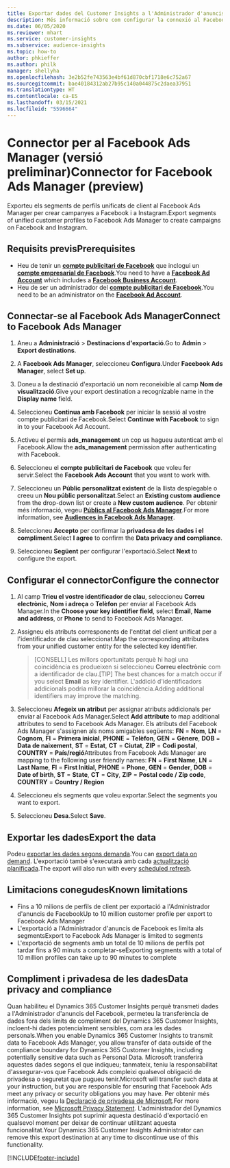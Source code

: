 ```yaml
---
title: Exportar dades del Customer Insights a l'Administrador d'anuncis del Facebook
description: Més informació sobre com configurar la connexió al Facebook Ads Manager.
ms.date: 06/05/2020
ms.reviewer: mhart
ms.service: customer-insights
ms.subservice: audience-insights
ms.topic: how-to
author: phkieffer
ms.author: philk
manager: shellyha
ms.openlocfilehash: 3e2b52fe743563e4bf61d870cbf1718e6c752a67
ms.sourcegitcommit: bae40184312ab27b95c140a044875c2daea37951
ms.translationtype: HT
ms.contentlocale: ca-ES
ms.lasthandoff: 03/15/2021
ms.locfileid: "5596664"
---
```

# <a name="connector-for-facebook-ads-manager-preview"></a><span data-ttu-id="442f2-103">Connector per al Facebook Ads Manager (versió preliminar)</span><span class="sxs-lookup"><span data-stu-id="442f2-103">Connector for Facebook Ads Manager (preview)</span></span>

<span data-ttu-id="442f2-104">Exporteu els segments de perfils unificats de client al Facebook Ads Manager per crear campanyes a Facebook i a Instagram.</span><span class="sxs-lookup"><span data-stu-id="442f2-104">Export segments of unified customer profiles to Facebook Ads Manager to create campaigns on Facebook and Instagram.</span></span>

## <a name="prerequisites"></a><span data-ttu-id="442f2-105">Requisits previs</span><span class="sxs-lookup"><span data-stu-id="442f2-105">Prerequisites</span></span>

- <span data-ttu-id="442f2-106">Heu de tenir un [**compte publicitari de Facebook**](https://www.facebook.com/business/learn/lessons/step-by-step-ads-manager-account) que inclogui un [**compte empresarial de Facebook**](https://business.facebook.com/).</span><span class="sxs-lookup"><span data-stu-id="442f2-106">You need to have a [**Facebook Ad Account**](https://www.facebook.com/business/learn/lessons/step-by-step-ads-manager-account) which includes a [**Facebook Business Account**](https://business.facebook.com/).</span></span>
- <span data-ttu-id="442f2-107">Heu de ser un administrador del [**compte publicitari de Facebook**](https://www.facebook.com/business/learn/lessons/step-by-step-ads-manager-account).</span><span class="sxs-lookup"><span data-stu-id="442f2-107">You need to be an administrator on the [**Facebook Ad Account**](https://www.facebook.com/business/learn/lessons/step-by-step-ads-manager-account).</span></span>

## <a name="connect-to-facebook-ads-manager"></a><span data-ttu-id="442f2-108">Connectar-se al Facebook Ads Manager</span><span class="sxs-lookup"><span data-stu-id="442f2-108">Connect to Facebook Ads Manager</span></span>

1. <span data-ttu-id="442f2-109">Aneu a **Administració** > **Destinacions d'exportació**.</span><span class="sxs-lookup"><span data-stu-id="442f2-109">Go to **Admin** > **Export destinations**.</span></span>

1. <span data-ttu-id="442f2-110">A **Facebook Ads Manager**, seleccioneu **Configura**.</span><span class="sxs-lookup"><span data-stu-id="442f2-110">Under **Facebook Ads Manager**, select **Set up**.</span></span>

1. <span data-ttu-id="442f2-111">Doneu a la destinació d'exportació un nom reconeixible al camp **Nom de visualització**.</span><span class="sxs-lookup"><span data-stu-id="442f2-111">Give your export destination a recognizable name in the **Display name** field.</span></span>

1. <span data-ttu-id="442f2-112">Seleccioneu **Continua amb Facebook** per iniciar la sessió al vostre compte publicitari de Facebook.</span><span class="sxs-lookup"><span data-stu-id="442f2-112">Select **Continue with Facebook** to sign in to your Facebook Ad Account.</span></span>

1. <span data-ttu-id="442f2-113">Activeu el permís **ads_management** un cop us hagueu autenticat amb el Facebook.</span><span class="sxs-lookup"><span data-stu-id="442f2-113">Allow the **ads_management** permission after authenticating with Facebook.</span></span>

1. <span data-ttu-id="442f2-114">Seleccioneu el **compte publicitari de Facebook** que voleu fer servir.</span><span class="sxs-lookup"><span data-stu-id="442f2-114">Select the **Facebook Ads Account** that you want to work with.</span></span>

1. <span data-ttu-id="442f2-115">Seleccioneu un **Públic personalitzat existent** de la llista desplegable o creeu un **Nou públic personalitzat**.</span><span class="sxs-lookup"><span data-stu-id="442f2-115">Select an **Existing custom audience** from the drop-down list or create a **New custom audience**.</span></span> <span data-ttu-id="442f2-116">Per obtenir més informació, vegeu [**Públics al Facebook Ads Manager**](https://www.facebook.com/business/help/744354708981227?id=2469097953376494).</span><span class="sxs-lookup"><span data-stu-id="442f2-116">For more information, see [**Audiences in Facebook Ads Manager**](https://www.facebook.com/business/help/744354708981227?id=2469097953376494).</span></span>

1. <span data-ttu-id="442f2-117">Seleccioneu **Accepto** per confirmar la **privadesa de les dades i el compliment**.</span><span class="sxs-lookup"><span data-stu-id="442f2-117">Select **I agree** to confirm the **Data privacy and compliance**.</span></span>

1. <span data-ttu-id="442f2-118">Seleccioneu **Següent** per configurar l'exportació.</span><span class="sxs-lookup"><span data-stu-id="442f2-118">Select **Next** to configure the export.</span></span>

## <a name="configure-the-connector"></a><span data-ttu-id="442f2-119">Configurar el connector</span><span class="sxs-lookup"><span data-stu-id="442f2-119">Configure the connector</span></span>

1. <span data-ttu-id="442f2-120">Al camp **Trieu el vostre identificador de clau**, seleccioneu **Correu electrònic**, **Nom i adreça** o **Telèfon** per enviar al Facebook Ads Manager.</span><span class="sxs-lookup"><span data-stu-id="442f2-120">In the **Choose your key identifier field**, select **Email**, **Name and address**, or **Phone** to send to Facebook Ads Manager.</span></span>

1. <span data-ttu-id="442f2-121">Assigneu els atributs corresponents de l'entitat del client unificat per a l'identificador de clau seleccionat.</span><span class="sxs-lookup"><span data-stu-id="442f2-121">Map the corresponding attributes from your unified customer entity for the selected key identifier.</span></span>
   > <span data-ttu-id="442f2-122">[CONSELL] Les millors oportunitats perquè hi hagi una coincidència es produeixen si seleccioneu **Correu electrònic** com a identificador de clau.</span><span class="sxs-lookup"><span data-stu-id="442f2-122">[TIP] The best chances for a match occur if you select **Email** as key identifier.</span></span> <span data-ttu-id="442f2-123">L'addició d'identificadors addicionals podria millorar la coincidència.</span><span class="sxs-lookup"><span data-stu-id="442f2-123">Adding additional identifiers may improve the matching.</span></span>

1. <span data-ttu-id="442f2-124">Seleccioneu **Afegeix un atribut** per assignar atributs addicionals per enviar al Facebook Ads Manager.</span><span class="sxs-lookup"><span data-stu-id="442f2-124">Select **Add attribute** to map additional attributes to send to Facebook Ads Manager.</span></span> <span data-ttu-id="442f2-125">Els atributs del Facebook Ads Manager s'assignen als noms amigables següents: **FN** = **Nom**, **LN** = **Cognom**, **FI** = **Primera inicial**, **PHONE** = **Telèfon**, **GEN** = **Gènere**, **DOB** = **Data de naixement**, **ST** = **Estat**, **CT** = **Ciutat**, **ZIP** = **Codi postal**, **COUNTRY** = **País/regió**</span><span class="sxs-lookup"><span data-stu-id="442f2-125">Attributes from Facebook Ads Manager are mapping to the following user friendly names: **FN** = **First Name**, **LN** = **Last Name**, **FI** = **First Initial**, **PHONE** = **Phone**, **GEN** = **Gender**, **DOB** = **Date of birth**, **ST** = **State**, **CT** = **City**, **ZIP** = **Postal code / Zip code**, **COUNTRY** = **Country / Region**</span></span>

1. <span data-ttu-id="442f2-126">Seleccioneu els segments que voleu exportar.</span><span class="sxs-lookup"><span data-stu-id="442f2-126">Select the segments you want to export.</span></span>

1. <span data-ttu-id="442f2-127">Seleccioneu **Desa**.</span><span class="sxs-lookup"><span data-stu-id="442f2-127">Select **Save**.</span></span>

## <a name="export-the-data"></a><span data-ttu-id="442f2-128">Exportar les dades</span><span class="sxs-lookup"><span data-stu-id="442f2-128">Export the data</span></span>

<span data-ttu-id="442f2-129">Podeu [exportar les dades segons demanda](export-destinations.md).</span><span class="sxs-lookup"><span data-stu-id="442f2-129">You can [export data on demand](export-destinations.md).</span></span> <span data-ttu-id="442f2-130">L'exportació també s'executarà amb cada [actualització planificada](system.md#schedule-tab).</span><span class="sxs-lookup"><span data-stu-id="442f2-130">The export will also run with every [scheduled refresh](system.md#schedule-tab).</span></span>

## <a name="known-limitations"></a><span data-ttu-id="442f2-131">Limitacions conegudes</span><span class="sxs-lookup"><span data-stu-id="442f2-131">Known limitations</span></span>

- <span data-ttu-id="442f2-132">Fins a 10 milions de perfils de client per exportació a l'Administrador d'anuncis de Facebook</span><span class="sxs-lookup"><span data-stu-id="442f2-132">Up to 10 million customer profile per export to Facebook Ads Manager</span></span> 
- <span data-ttu-id="442f2-133">L'exportació a l'Administrador d'anuncis de Facebook es limita als segments</span><span class="sxs-lookup"><span data-stu-id="442f2-133">Export to Facebook Ads Manager is limited to segments</span></span>
- <span data-ttu-id="442f2-134">L'exportació de segments amb un total de 10 milions de perfils pot tardar fins a 90 minuts a completar-se</span><span class="sxs-lookup"><span data-stu-id="442f2-134">Exporting segments with a total of 10 million profiles can take up to 90 minutes to complete</span></span>

## <a name="data-privacy-and-compliance"></a><span data-ttu-id="442f2-135">Compliment i privadesa de les dades</span><span class="sxs-lookup"><span data-stu-id="442f2-135">Data privacy and compliance</span></span>

<span data-ttu-id="442f2-136">Quan habiliteu el Dynamics 365 Customer Insights perquè transmeti dades a l'Administrador d'anuncis del Facebook, permeteu la transferència de dades fora dels límits de compliment del Dynamics 365 Customer Insights, incloent-hi dades potencialment sensibles, com ara les dades personals.</span><span class="sxs-lookup"><span data-stu-id="442f2-136">When you enable Dynamics 365 Customer Insights to transmit data to Facebook Ads Manager, you allow transfer of data outside of the compliance boundary for Dynamics 365 Customer Insights, including potentially sensitive data such as Personal Data.</span></span> <span data-ttu-id="442f2-137">Microsoft transferirà aquestes dades segons el que indiqueu; tanmateix, teniu la responsabilitat d'assegurar-vos que Facebook Ads compleixi qualsevol obligació de privadesa o seguretat que pugueu tenir.</span><span class="sxs-lookup"><span data-stu-id="442f2-137">Microsoft will transfer such data at your instruction, but you are responsible for ensuring that Facebook Ads meet any privacy or security obligations you may have.</span></span> <span data-ttu-id="442f2-138">Per obtenir més informació, vegeu la [Declaració de privadesa de Microsoft](https://go.microsoft.com/fwlink/?linkid=396732).</span><span class="sxs-lookup"><span data-stu-id="442f2-138">For more information, see [Microsoft Privacy Statement](https://go.microsoft.com/fwlink/?linkid=396732).</span></span>
<span data-ttu-id="442f2-139">L'administrador del Dynamics 365 Customer Insights pot suprimir aquesta destinació d'exportació en qualsevol moment per deixar de continuar utilitzant aquesta funcionalitat.</span><span class="sxs-lookup"><span data-stu-id="442f2-139">Your Dynamics 365 Customer Insights Administrator can remove this export destination at any time to discontinue use of this functionality.</span></span>


[!INCLUDE[footer-include](../includes/footer-banner.md)]